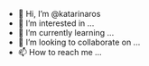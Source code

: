 - 👋 Hi, I’m @katarinaros
- 👀 I’m interested in ...
- 🌱 I’m currently learning ...
- 💞️ I’m looking to collaborate on ...
- 📫 How to reach me ...

<!---
katarinaros/katarinaros is a ✨ special ✨ repository because its `README.md` (this file) appears on your GitHub profile.
You can click the Preview link to take a look at your changes.
--->
